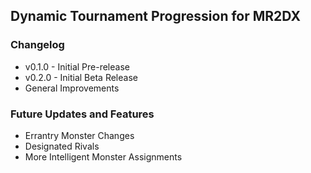 ﻿## Dynamic Tournament Progression for MR2DX

### Changelog

* v0.1.0 - Initial Pre-release
* v0.2.0 - Initial Beta Release
* General Improvements

### Future Updates and Features

* Errantry Monster Changes
* Designated Rivals
* More Intelligent Monster Assignments
